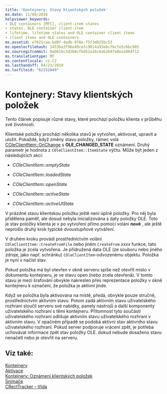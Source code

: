 ```yaml
---
title: 'Kontejnery: Stavy klientských položek'
ms.date: 11/04/2016
helpviewer_keywords:
- OLE containers [MFC], client-item states
- states, OLE container client-item
- lifetime, lifetime states and OLE container client items
- client items and OLE containers
ms.assetid: e7021caa-bd07-4adb-976e-f5f3d025bc53
ms.openlocfilehash: 1453ba3f96e49cefc9014a93ebcfbcfe5c6bc905
ms.sourcegitcommit: 0ab61bc3d2b6cfbd52a16c6ab2b97a8ea1864f12
ms.translationtype: MT
ms.contentlocale: cs-CZ
ms.lasthandoff: 04/23/2019
ms.locfileid: "62152849"
---
```

# <a name="containers-client-item-states"></a>Kontejnery: Stavy klientských položek

Tento článek popisuje různé stavy, které prochází položku klienta v průběhu své životnosti.

Klientské položky prochází několika stavů je vytvořen, aktivovat, upravit a uložit. Pokaždé, když změny stavu položky, rámec volá [COleClientItem::OnChange](../mfc/reference/coleclientitem-class.md#onchange) s **OLE_CHANGED_STATE** oznámení. Druhý parametr je hodnota z `COleClientItem::ItemState` výčtu. Může být jeden z následujících akcí:

- *COleClientItem::emptyState*

- *COleClientItem::loadedState*

- *COleClientItem::openState*

- *COleClientItem::activeState*

- *COleClientItem::activeUIState*

V prázdné stavu klientskou položku ještě není úplně položky. Pro něj byla přidělena paměť, ale dosud nebyla inicializována s daty položky OLE. Toto je stav položky klienta je v po vytvoření přímo pomocí volání **nové** , ale ještě neprošlo druhý krok typické dvoustupňové vytváření.

V druhém kroku provádí prostřednictvím volání `COleClientItem::CreateFromFile` nebo jiném `CreateFrom` *xxxx* funkce, tato položka je zcela vytvořena. Je přidružená data OLE (ze souboru nebo jiného zdroje, jako např. schránku) `COleClientItem`-odvozenému objektu. Položka je nyní v načíst stav.

Pokud položka má byl otevřen v okně serveru spíše než otevřít místo v dokumentu kontejneru, je ve stavu open (nebo zcela otevřená). V tomto stavu je mezi šrafování obvykle nakreslen přes reprezentace položky v okně kontejneru k označení, že položka je aktivní jinde.

Když se položka byla aktivována na místě, předá, obvykle pouze stručně, prostřednictvím aktivním stavu. Potom zadá aktivním stavu uživatelského rozhraní sloučil serveru své nabídky, panely nástrojů a další komponenty uživatelského rozhraní s těmi kontejneru. Přítomnost tyto součásti uživatelského rozhraní odlišuje aktivním stavu uživatelského rozhraní v aktivním stavu. V opačném případě se podobá aktivní stav aktivního stavu uživatelského rozhraní. Pokud server podporuje vrácení zpět, je potřeba uchovávat informace zpět stav položky OLE. dokud nebude dosaženo stavu nenačetl nebo je otevřít na serveru.

## <a name="see-also"></a>Viz také:

[Kontejnery](../mfc/containers.md)<br/>
[Aktivace](../mfc/activation-cpp.md)<br/>
[Kontejnery: Oznámení klientských položek](../mfc/containers-client-item-notifications.md)<br/>
[Snímače](../mfc/trackers.md)<br/>
[CRectTracker – třída](../mfc/reference/crecttracker-class.md)
